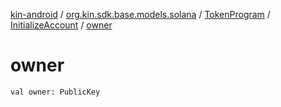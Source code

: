 [kin-android](../../../index.md) / [org.kin.sdk.base.models.solana](../../index.md) / [TokenProgram](../index.md) / [InitializeAccount](index.md) / [owner](./owner.md)

# owner

`val owner: PublicKey`